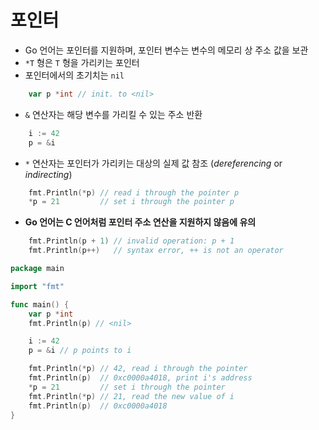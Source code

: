 # 포인터

* Go 언어는 포인터를 지원하며, 포인터 변수는 변수의 메모리 상 주소 값을 보관
* `*T` 형은 `T` 형을 가리키는 포인터
* 포인터에서의 초기치는 `nil`

```go
    var p *int // init. to <nil>
```

* `&` 연산자는 해당 변수를 가리킬 수 있는 주소 반환

```go
    i := 42
    p = &i
```

* `*` 연산자는 포인터가 가리키는 대상의 실제 값 참조 (<i>dereferencing</i> or <i>indirecting</i>)

```go
    fmt.Println(*p) // read i through the pointer p 
    *p = 21         // set i through the pointer p
```

* <b>Go 언어는 C 언어처럼 포인터 주소 연산을 지원하지 않음에 유의</b>

```go
    fmt.Println(p + 1) // invalid operation: p + 1
    fmt.Println(p++)   // syntax error, ++ is not an operator
```

```go
package main

import "fmt"

func main() {
    var p *int
    fmt.Println(p) // <nil>

    i := 42 
    p = &i // p points to i

    fmt.Println(*p) // 42, read i through the pointer
    fmt.Println(p)  // 0xc0000a4018, print i's address
    *p = 21         // set i through the pointer
    fmt.Println(*p) // 21, read the new value of i
    fmt.Println(p)  // 0xc0000a4018
}
```

